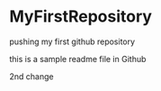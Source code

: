 MyFirstRepository
=================

pushing my first github repository

this is a sample readme file in Github

2nd change
